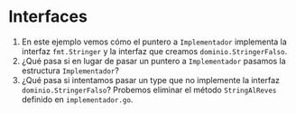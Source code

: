 # Interfaces

1. En este ejemplo vemos cómo el puntero a `Implementador` implementa la interfaz `fmt.Stringer` y la interfaz que creamos `dominio.StringerFalso`.  
2. ¿Qué pasa si en lugar de pasar un puntero a `Implementador` pasamos la estructura `Implementador`?  
3. ¿Qué pasa si intentamos pasar un type que no implemente la interfaz `dominio.StringerFalso`? Probemos eliminar el método `StringAlReves` definido en `implementador.go`.  
